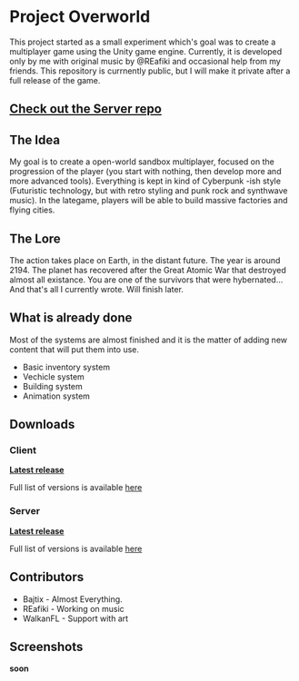 # Project Overworld
This project started as a small experiment which's goal was to create a multiplayer game using the Unity game engine. Currently, it is developed only by me with original music by @REafiki and occasional help from my friends. This repository is currnently public, but I will make it private after a full release of the game. 

## [  Check out the Server repo](https://github.com/Bajtix/overworld_server)

## The Idea
My goal is to create a open-world sandbox multiplayer, focused on the progression of the player (you start with nothing, then develop more and more advanced tools). Everything is kept in kind of Cyberpunk -ish style (Futuristic technology, but with retro styling and punk rock and synthwave music). In the lategame, players will be able to build massive factories and flying cities.

## The Lore
The action takes place on Earth, in the distant future. The year is around 2194. The planet has recovered after the Great Atomic War that destroyed almost all existance. You are one of the survivors that were hybernated... And that's all I currently wrote. Will finish later.

## What is already done
Most of the systems are almost finished and it is the matter of adding new content that will put them into use.
- Basic inventory system
- Vechicle system
- Building system
- Animation system

## Downloads
### Client

**[Latest release](https://github.com/Bajtix/overworld_client/releases/latest)**

Full list of versions is available [here](https://github.com/Bajtix/overworld_client/releases/)

### Server

**[Latest release](https://github.com/Bajtix/overworld_server/releases/latest)**

Full list of versions is available [here](https://github.com/Bajtix/overworld_server/releases/)

## Contributors
+ Bajtix - Almost Everything.
+ REafiki - Working on music
+ WalkanFL - Support with art

## Screenshots
**soon**


